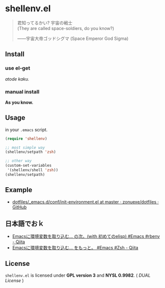 shellenv.el
===========

> 君知ってるかい? 宇宙の戦士<br />
> (They are called space-soldiers, do you know?)
>
> ——宇宙大帝ゴッドシグマ (Space Emperor God Sigma)

Install
-------

### use el-get

*atode kaku.*

### manual install

**As you know.**

Usage
-----

in your `.emacs` script.

```lisp
(require 'shellenv)

;; most simple way
(shellenv/setpath 'zsh)

;; other way
(custom-set-variables
 '(shellenv/shell 'zsh))
(shellenv/setpath)
```

Example
-------

 * [dotfiles/_emacs.d/conf/init-environment.el at master · zonuexe/dotfiles · GitHub](https://github.com/zonuexe/dotfiles/blob/master/_emacs.d/conf/init-environment.el)

日本語でおｋ
------------

 * [Emacsに環境変数を取り込む… の次。(with 初めてのelisp) #Emacs #rbenv - Qiita](http://qiita.com/items/bdc979a7b93ea8f76bd3)
 * [Emacsに環境変数を取り込む… をもっと。 #Emacs #Zsh - Qiita](http://qiita.com/items/51a2b869774f93f0d7cb)

License
-------

`shellenv.el` is licensed under **GPL version 3** and **NYSL 0.9982**. ( *DUAL License* )
